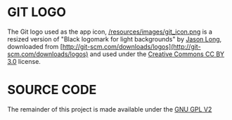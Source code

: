 # GIT LOGO #

The Git logo used as the app icon, [/resources/images/git_icon.png](../resources/images/git_icon.png) is a resized version of "Black logomark for light backgrounds" by [Jason Long](http://twitter.com/jasonlong), downloaded from [http://git-scm.com/downloads/logos](http://git-scm.com/downloads/logos) and used under the [Creative Commons CC BY 3.0](http://creativecommons.org/licenses/by/3.0/) license.

# SOURCE CODE #

The remainder of this project is made available under the [GNU GPL V2](../gpl-2.0.txt)
